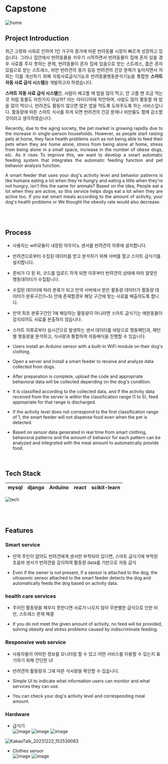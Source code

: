 # Capstone
![home](https://github.com/JaeHyun154/Cabstone/assets/129927776/bf6c5222-b1f6-4f95-95ce-2df2c28520ee)

## Project Introduction
<p align="justify">
최근 고령화 사회로 인하여 1인 가구의 증가에 따른 반려동물 시장이 빠르게 성장하고 있습니다. 그러나 집안에서 반려동물을 키우기 시작하면서 반려동물이 집에 혼자 있을 경우 사료를 주지 못하는 문제, 반려동물이 혼자 집에 있음으로 받는 스트레스, 좁은 혼자 있음으로 받는 스트레스, 비만 반려견의 증가 등등 반려견의 건강 문제가 높아지면서
저희는 이를 개선하기 위해 자동사료급식기능과 반려동물행동분석기능을 통합한 <strong>스마트 자동 사료 급식 시스템</strong>을 개발하고자 하였습니다.

<p align="justify">
<strong>스마트 자동 사료 급식 시스템</strong>란, 사람이 배고플 때 밥을 많이 먹고, 안 고플 땐 조금 먹는 것 처럼 동물도 마찬가지 아닐까? 라는 아이디어에 착안하여,
사람도 많이 활동할 때 밥을 많이 먹으니, 반려견도 활동이 많으면 많은 밥을 먹도록 도와주도록 하는 서비스입니다. 활동량에 따른 스마트 식사를 하게 되면 반려견의 건강 문제나
비만율도 함께 감소할 것이라고 생각하였습니다. 
<p align="center">


<p align="justify">
Recently, due to the aging society, the pet market is growing rapidly due to the increase in single-person households. However, as people start raising pets at home, they face health problems such as not being able to feed their pets when they are home alone, stress from being alone at home, stress from being alone in a small space, increase in the number of obese dogs, etc. As it rises
To improve this, we want to develop a smart automatic feeding system that integrates the automatic feeding function and pet behavior analysis function.

<p align="justify">
A smart feeder that uses your dog's activity level and behavior patterns is like humans eating a lot when they're hungry and eating a little when they're not hungry, isn't this the same for animals? Based on the idea,
People eat a lot when they are active, so this service helps dogs eat a lot when they are active too. If you eat smart meals according to the amount of activity, your dog's health problems or
We thought the obesity rate would also decrease.
<p align="center">

<br><br>

## Process
- 사용자는 wifi모듈이 내장된 아두이노 센서를 반려견의 의류에 설치합니다.
- 반려견으로부터 수집된 데이터를 받고 분석하기 위해 서버를 열고 스마트 급식기를 설치합니다.
- 준비가 다 된 뒤, 코드를 업로드 하게 되면 이후부터 반려견의 상태에 따라 알맞은 행동데이터가 수집됩니다.
- 수집된 데이터에 따라 분류가 되고 만약 서버에서 받은 활동량 데이터가 활동량 데이터가 분류구간(1~5) 안에 존재할경우 해당 구간에 맞는 사료를 배출하도록 합니다.
- 만약 최초 분류구간인 1에 해당하는 활동량이 아니라면 스마트 급식기는 애완동물이 감지되어도 사료를 분출하지 않습니다.
- 스마트 의류로부터 실시간으로 발생하는 센서 데이터를 바탕으로 행동패턴과, 패턴별 행동량을 분석하고, 식사량과 통합하여 자동배식을 진행할 수 있습니다.

-  Users install an Arduino sensor with a built-in WiFi module on their dog's clothing.
-  Open a server and install a smart feeder to receive and analyze data collected from dogs.
-  After preparation is complete, upload the code and appropriate behavioral data will be collected depending on the dog's condition.
-  It is classified according to the collected data, and if the activity data received from the server is within the classification range (1 to 5), feed appropriate for that range is discharged.
-  If the activity level does not correspond to the first classification range of 1, the smart feeder will not dispense food even when the pet is detected.
-  Based on sensor data generated in real time from smart clothing, behavioral patterns and the amount of behavior for each pattern can be analyzed and integrated with the meal amount to automatically provide food.
<p align="center">

</p>

<br>

## Tech Stack

| mysql | django | Arduino  | react | scikit-learn |
| :---: | :----: | :-------:| :---: | :----------: |

![tech](https://github.com/JaeHyun154/Cabstone/assets/129927776/37160e8a-b0c1-486d-b332-8fd3977193eb)

<br><br>

## Features

### Smart service
- 만약 주인이 없어도 반려견에게 센서만 부착되어 있다면, 스마트 급식기에 부착된 초음파 센서가 반려견을 감지하여 활동량 data를 기반으로 자동 급식

- Even if the owner is not present, if a sensor is attached to the dog, the ultrasonic sensor attached to the smart feeder detects the dog and automatically feeds the dog based on activity data.

### health care services
- 주어진 활동량을 채우지 못한다면 사료가 나오지 않아 무분별한 급식으로 인한 비만, 스트레스 문제 해결

- If you do not meet the given amount of activity, no feed will be provided, solving obesity and stress problems caused by indiscriminate feeding.

### Responsive web service
- 사용자들이 어떠한 정보를 모니터링 할 수 	있고 어떤 서비스를 이용할 수 있는지 표기하기 위해 간단한 UI
- 반려견의 활동량과 그에 따른 식사량을 확인할 수 있습니다.

- Simple UI to indicate what information users can monitor and what services they can use.
- You can check your dog's activity level and corresponding meal amount.


### Hardware
- 급식기<br>
![image](https://github.com/JaeHyun154/Cabstone/assets/129927776/e2acf249-21b5-4a2f-b124-180d77d0bdbe)
![image](https://github.com/JaeHyun154/Cabstone/assets/129927776/54a49f62-02df-4cc1-8f1e-b337b19f4468)
![image](https://github.com/JaeHyun154/Cabstone/assets/129927776/74be7dba-b606-47f7-ba65-29986b70f469)

![KakaoTalk_20231222_152539083](https://github.com/JaeHyun154/Cabstone/assets/129927776/3d1e8cbf-3015-467f-bb98-6d51a44117f5)

- Clothes sensor<br>
![image](https://github.com/JaeHyun154/Cabstone/assets/129927776/368acc4a-df20-46b7-b713-2290c0645528)
![image](https://github.com/JaeHyun154/Cabstone/assets/129927776/b0cfd5d5-2905-4d0c-b351-bd6a01809f3e)





